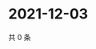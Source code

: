 # 2021-12-03

共 0 条

<!-- BEGIN WEIBO -->
<!-- 最后更新时间 Fri Dec 03 2021 03:07:27 GMT+0800 (China Standard Time) -->

<!-- END WEIBO -->
